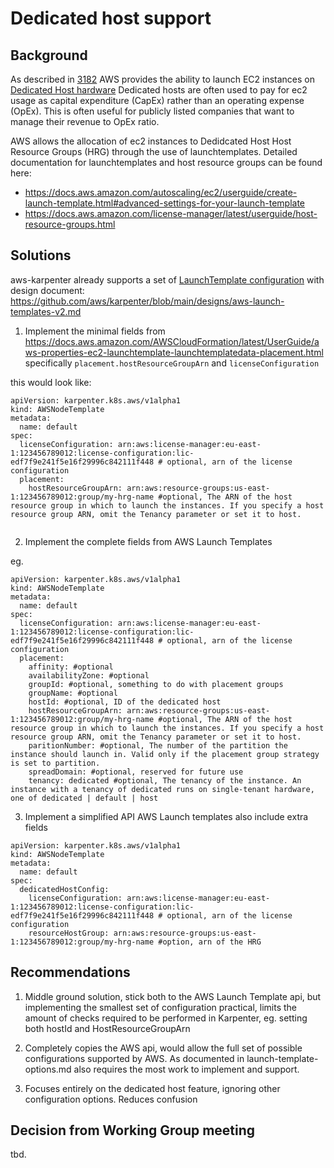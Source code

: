 # Dedicated host support
## Background

As described in [3182](https://github.com/aws/karpenter/issues/3182) AWS provides the 
ability to launch EC2 instances on [Dedicated Host hardware](https://docs.aws.amazon.com/license-manager/latest/userguide/host-resource-groups.html)
Dedicated hosts are often used to pay for ec2 usage as capital expenditure (CapEx)
rather than an operating expense (OpEx). This is often useful for publicly listed
companies that want to manage their revenue to OpEx ratio.

AWS allows the allocation of ec2 instances to Dedidcated Host Host Resource Groups (HRG)
through the use of launchtemplates. 
Detailed documentation for launchtemplates and host resource groups can be found here:
- https://docs.aws.amazon.com/autoscaling/ec2/userguide/create-launch-template.html#advanced-settings-for-your-launch-template
- https://docs.aws.amazon.com/license-manager/latest/userguide/host-resource-groups.html

## Solutions

aws-karpenter already supports a set of [LaunchTemplate configuration](https://github.com/aws/karpenter/blob/main/pkg/apis/v1alpha1/awsnodetemplate.go)
with design document: https://github.com/aws/karpenter/blob/main/designs/aws-launch-templates-v2.md

1. Implement the minimal fields from https://docs.aws.amazon.com/AWSCloudFormation/latest/UserGuide/aws-properties-ec2-launchtemplate-launchtemplatedata-placement.html
specifically `placement.hostResourceGroupArn` and `licenseConfiguration`

this would look like:

```
apiVersion: karpenter.k8s.aws/v1alpha1
kind: AWSNodeTemplate
metadata:
  name: default
spec:
  licenseConfiguration: arn:aws:license-manager:eu-east-1:123456789012:license-configuration:lic-edf7f9e241f5e16f29996c842111f448 # optional, arn of the license configuration
  placement:
    hostResourceGroupArn: arn:aws:resource-groups:us-east-1:123456789012:group/my-hrg-name #optional, The ARN of the host resource group in which to launch the instances. If you specify a host resource group ARN, omit the Tenancy parameter or set it to host.
  
```

2. Implement the complete fields from AWS Launch Templates

eg.
```
apiVersion: karpenter.k8s.aws/v1alpha1
kind: AWSNodeTemplate
metadata:
  name: default
spec:
  licenseConfiguration: arn:aws:license-manager:eu-east-1:123456789012:license-configuration:lic-edf7f9e241f5e16f29996c842111f448 # optional, arn of the license configuration
  placement:
    affinity: #optional
    availabilityZone: #optional
    groupId: #optional, something to do with placement groups
    groupName: #optional
    hostId: #optional, ID of the dedicated host
    hostResourceGroupArn: arn:aws:resource-groups:us-east-1:123456789012:group/my-hrg-name #optional, The ARN of the host resource group in which to launch the instances. If you specify a host resource group ARN, omit the Tenancy parameter or set it to host.
    paritionNumber: #optional, The number of the partition the instance should launch in. Valid only if the placement group strategy is set to partition.
    spreadDomain: #optional, reserved for future use
    tenancy: dedicated #optional, The tenancy of the instance. An instance with a tenancy of dedicated runs on single-tenant hardware, one of dedicated | default | host

```

3. Implement a simplified API
AWS Launch templates also include extra fields

```
apiVersion: karpenter.k8s.aws/v1alpha1
kind: AWSNodeTemplate
metadata:
  name: default
spec:
  dedicatedHostConfig:
    licenseConfiguration: arn:aws:license-manager:eu-east-1:123456789012:license-configuration:lic-edf7f9e241f5e16f29996c842111f448 # optional, arn of the license configuration
    resourceHostGroup: arn:aws:resource-groups:us-east-1:123456789012:group/my-hrg-name #option, arn of the HRG 
```

## Recommendations

1. Middle ground solution, stick both to the AWS Launch Template api, but implementing the smallest set of configuration practical, 
limits the amount of checks required to be performed in Karpenter, eg. setting both hostId and HostResourceGroupArn

2. Completely copies the AWS api, would allow the full set of possible configurations supported by AWS. As documented in launch-template-options.md also requires the most work to implement and support.

3. Focuses entirely on the dedicated host feature, ignoring other configuration options. Reduces confusion

## Decision from Working Group meeting

tbd.
